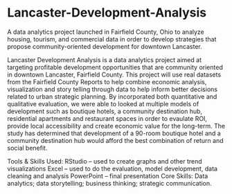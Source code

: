 # Lancaster-Development-Analysis
A data analytics project launched in Fairfield County, Ohio to analyze housing, tourism, and commercial data in order to develop strategies that propose community-oriented development for downtown Lancaster.

Lancaster Development Analysis is a data analytics project aimed at targeting profitable development opportunities that are community oriented in downtown Lancaster, Fairfield County. This project will use real datasets from the Fairfield County Reports to help combine economic analysis, visualization and story telling through data to help inform better decisions related to urban strategic planning.
By incorporated both quantitative and qualitative evaluation, we were able to looked at multiple models of development such as boutique hotels, a community destination hub, residential apartments and restaurant spaces in order to evaulate ROI, provide local accessibility and create economic value for the long-term. The study has determined that development of a 90-room boutique hotel and a community destination hub would afford the best combination of return and social benefit.

Tools & Skills Used:
RStudio – used to create graphs and other trend visualizations
Excel – used to do the evaluation, model development, data cleaning and analysis
PowerPoint – final presentation
Core Skills: Data analytics; data storytelling; business thinking; strategic communication.
